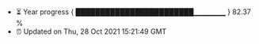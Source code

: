 - ⏳ Year progress { ████████████████████████▁▁▁▁▁▁ } 82.37 %
- ⏰ Updated on Thu, 28 Oct 2021 15:21:49 GMT

